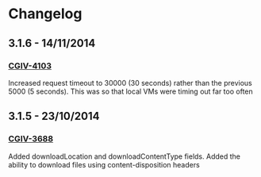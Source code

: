 # Changelog

## 3.1.6 - 14/11/2014
### [CGIV-4103](https://channelgrabber.atlassian.net/browse/CGIV-4103)
Increased request timeout to 30000 (30 seconds) rather than the previous
5000 (5 seconds). This was so that local VMs were timing out far too
often

## 3.1.5 - 23/10/2014
### [CGIV-3688](https://channelgrabber.atlassian.net/browse/CGIV-3688)
Added downloadLocation and downloadContentType fields.
Added the ability to download files using content-disposition headers
